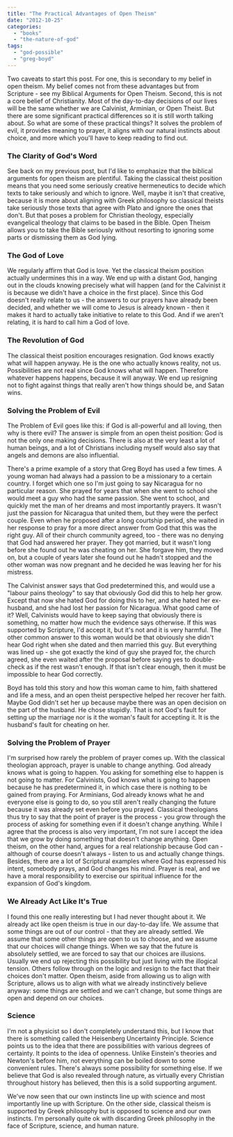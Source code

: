 ```yaml
---
title: "The Practical Advantages of Open Theism"
date: "2012-10-25"
categories: 
  - "books"
  - "the-nature-of-god"
tags: 
  - "god-possible"
  - "greg-boyd"
---
```


Two caveats to start this post. For one, this is secondary to my belief in open theism. My belief comes not from these advantages but from Scripture - see my Biblical Arguments for Open Theism. Second, this is not a core belief of Christianity. Most of the day-to-day decisions of our lives will be the same whether we are Calvinist, Arminian, or Open Theist. But there are some significant practical differences so it is still worth talking about. So what are some of these practical things? It solves the problem of evil, it provides meaning to prayer, it aligns with our natural instincts about choice, and more which you'll have to keep reading to find out.

### The Clarity of God's Word

See back on my previous post, but I'd like to emphasize that the biblical arguments for open theism are plentiful. Taking the classical theist position means that you need some seriously creative hermeneutics to decide which texts to take seriously and which to ignore. Well, maybe it isn't that creative, because it is more about aligning with Greek philosophy so classical theists take seriously those texts that agree with Plato and ignore the ones that don't. But that poses a problem for Christian theology, especially evangelical theology that claims to be based in the Bible. Open Theism allows you to take the Bible seriously without resorting to ignoring some parts or dismissing them as God lying. <!--more-->

### The God of Love

We regularly affirm that God is love. Yet the classical theism position actually undermines this in a way. We end up with a distant God, hanging out in the clouds knowing precisely what will happen (and for the Calvinist it is because we didn't have a choice in the first place). Since this God doesn't really relate to us - the answers to our prayers have already been decided, and whether we will come to Jesus is already known - then it makes it hard to actually take initiative to relate to this God. And if we aren't relating, it is hard to call him a God of love.

### The Revolution of God

The classical theist position encourages resignation. God knows exactly what will happen anyway. He is the one who actually knows reality, not us. Possibilities are not real since God knows what will happen. Therefore whatever happens happens, because it will anyway. We end up resigning not to fight against things that really aren't how things should be, and Satan wins.

### Solving the Problem of Evil

The Problem of Evil goes like this: if God is all-powerful and all loving, then why is there evil? The answer is simple from an open theist position: God is not the only one making decisions. There is also at the very least a lot of human beings, and a lot of Christians including myself would also say that angels and demons are also influential.

There's a prime example of a story that Greg Boyd has used a few times. A young woman had always had a passion to be a missionary to a certain country. I forget which one so I'm just going to say Nicaragua for no particular reason. She prayed for years that when she went to school she would meet a guy who had the same passion. She went to school, and quickly met the man of her dreams and most importantly prayers. It wasn't just the passion for Nicaragua that united them, but they were the perfect couple. Even when he proposed after a long courtship period, she waited in her response to pray for a more direct answer from God that this was the right guy. All of their church community agreed, too - there was no denying that God had answered her prayer. They got married, but it wasn't long before she found out he was cheating on her. She forgave him, they moved on, but a couple of years later she found out he hadn't stopped and the other woman was now pregnant and he decided he was leaving her for his mistress.

The Calvinist answer says that God predetermined this, and would use a "labour pains theology" to say that obviously God did this to help her grow. Except that now she hated God for doing this to her, and she hated her ex-husband, and she had lost her passion for Nicaragua. What good came of it? Well, Calvinists would have to keep saying that obviously there is something, no matter how much the evidence says otherwise. If this was supported by Scripture, I'd accept it, but it's not and it is very harmful. The other common answer to this woman would be that obviously she didn't hear God right when she dated and then married this guy. But everything was lined up - she got exactly the kind of guy she prayed for, the church agreed, she even waited after the proposal before saying yes to double-check as if the rest wasn't enough. If that isn't clear enough, then it must be impossible to hear God correctly.

Boyd has told this story and how this woman came to him, faith shattered and life a mess, and an open theist perspective helped her recover her faith. Maybe God didn't set her up because maybe there was an open decision on the part of the husband. He chose stupidly. That is not God's fault for setting up the marriage nor is it the woman's fault for accepting it. It is the husband's fault for cheating on her.

### Solving the Problem of Prayer

I'm surprised how rarely the problem of prayer comes up. With the classical theologian approach, prayer is unable to change anything. God already knows what is going to happen. You asking for something else to happen is not going to matter. For Calvinists, God knows what is going to happen because he has predetermined it, in which case there is nothing to be gained from praying. For Arminians, God already knows what he and everyone else is going to do, so you still aren't really changing the future because it was already set even before you prayed. Classical theologians thus try to say that the point of prayer is the process - you grow through the process of asking for something even if it doesn't change anything. While I agree that the process is also very important, I'm not sure I accept the idea that we grow by doing something that doesn't change anything. Open theism, on the other hand, argues for a real relationship because God can - although of course doesn't always - listen to us and actually change things. Besides, there are a lot of Scriptural examples where God has expressed his intent, somebody prays, and God changes his mind. Prayer is real, and we have a moral responsibility to exercise our spiritual influence for the expansion of God's kingdom.

### We Already Act Like It's True

I found this one really interesting but I had never thought about it. We already act like open theism is true in our day-to-day life. We assume that some things are out of our control - that they are already settled. We assume that some other things are open to us to choose, and we assume that our choices will change things. When we say that the future is absolutely settled, we are forced to say that our choices are illusions. Usually we end up rejecting this possibility but just living with the illogical tension. Others follow through on the logic and resign to the fact that their choices don't matter. Open theism, aside from allowing us to align with Scripture, allows us to align with what we already instinctively believe anyway: some things are settled and we can't change, but some things are open and depend on our choices.

### Science

I'm not a physicist so I don't completely understand this, but I know that there is something called the Heisenberg Uncertainty Principle. Science points us to the idea that there are possibilities with various degrees of certainty. It points to the idea of openness. Unlike Einstein's theories and Newton's before him, not everything can be boiled down to some convenient rules. There's always some possibility for something else. If we believe that God is also revealed through nature, as virtually every Christian throughout history has believed, then this is a solid supporting argument.

We've now seen that our own instincts line up with science and most importantly line up with Scripture. On the other side, classical theism is supported by Greek philosophy but is opposed to science and our own instincts. I'm personally quite ok with discarding Greek philosophy in the face of Scripture, science, and human nature.
